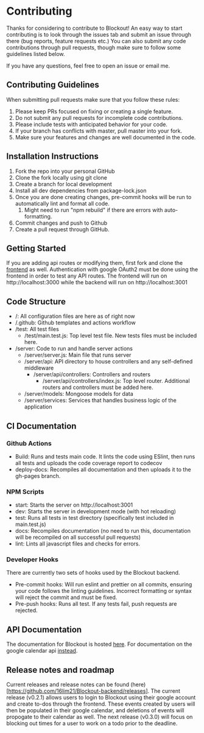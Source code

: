 # Contributing

Thanks for considering to contribute to Blockout! An easy way to start contributing is to look through the issues tab and submit an issue through there (bug reports, feature requests etc.) You can also submit any code contributions through pull requests, though make sure to follow some guidelines listed below.

If you have any questions, feel free to open an issue or email me.

## Contributing Guidelines

When submitting pull requests make sure that you follow these rules:

1. Please keep PRs focused on fixing or creating a single feature.
2. Do not submit any pull requests for incomplete code contributions.
3. Please include tests with anticipated behavior for your code.
4. If your branch has conflicts with master, pull master into your fork.
5. Make sure your features and changes are well documented in the code.

## Installation Instructions

1. Fork the repo into your personal GitHub
2. Clone the fork locally using git clone
3. Create a branch for local development
4. Install all dev dependencies from package-lock.json
5. Once you are done creating changes, pre-commit hooks will be run to automatically lint and format all code.
   1. Might need to run "npm rebuild" if there are errors with auto-formatting.
6. Commit changes and push to Github
7. Create a pull request through GitHub.

## Getting Started
If you are adding api routes or modifying them, first fork and clone the [frontend](https://github.com/16lim21/Blockout-web) as well. Authentication with google OAuth2 must be done using the frontend in order to test any API routes. The frontend will run on http://localhost:3000 while the backend will run on http://localhost:3001

## Code Structure
- /: All configuration files are here as of right now
- /.github: Github templates and actions workflow
- /test: All test files
    - /test/main.test.js: Top level test file. New tests files must be included here.
- /server: Code to run and handle server actions
    - /server/server.js: Main file that runs server 
    - /server/api: API directory to house controllers and any self-defined middleware
        - /server/api/controllers: Controllers and routers
            - /server/api/controllers/index.js: Top level router. Additional routers and controllers must be added here.
    - /server/models: Mongoose models for data
    - /server/services: Services that handles business logic of the application
   
## CI Documentation

### Github Actions
- Build: Runs and tests main code. It lints the code using ESlint, then runs all tests and uploads the code coverage report to codecov
- deploy-docs: Recompiles all documentation and then uploads it to the gh-pages branch. 

### NPM Scripts
- start: Starts the server on http://localhost:3001
- dev: Starts the server in development mode (with hot reloading)
- test: Runs all tests in test directory (specifically test included in main.test.js)
- docs: Recompiles documentation (no need to run this, documentation will be recompiled on all successful pull requests)
- lint: Lints all javascript files and checks for errors.

### Developer Hooks
There are currently two sets of hooks used by the Blockout backend.
- Pre-commit hooks: Will run eslint and prettier on all commits, ensuring your code follows the linting guidelines. Incorrect formatting or syntax will reject the commit and must be fixed.
- Pre-push hooks: Runs all test. If any tests fail, push requests are rejected.

## API Documentation
The documentation for Blockout is hosted [here](16lim21.github.io/blockout-backend/).
For documentation on the google calendar api [instead](https://developers.google.com/calendar/v3/reference).

## Release notes and roadmap
Current releases and release notes can be found (here)[https://github.com/16lim21/Blockout-backend/releases]. 
The current release (v0.2.1) allows users to login to Blockout using their google account and create to-dos through the frontend. These events created by users will then be populated in their google calendar, and deletions of events will propogate to their calendar as well.
The next release (v0.3.0) will focus on blocking out times for a user to work on a todo prior to the deadline. 
